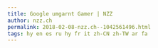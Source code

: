 ```yaml
---
title: Google umgarnt Gamer | NZZ
author: nzz.ch
permalink: 2018-02-08-nzz.ch--1042561496.html
tags: hy en es ru hy fr it zh-CN zh-TW ar fa
---
```


